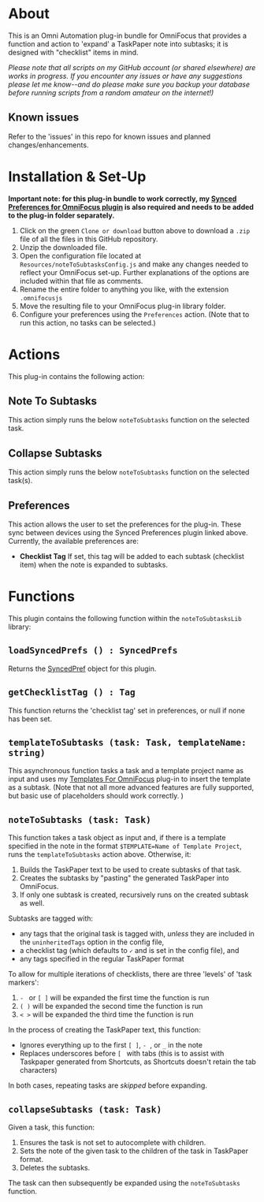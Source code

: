 # About

This is an Omni Automation plug-in bundle for OmniFocus that provides a function and action to 'expand' a TaskPaper note into subtasks; it is designed with "checklist" items in mind.

_Please note that all scripts on my GitHub account (or shared elsewhere) are works in progress. If you encounter any issues or have any suggestions please let me know--and do please make sure you backup your database before running scripts from a random amateur on the internet!)_

## Known issues 

Refer to the 'issues' in this repo for known issues and planned changes/enhancements.

# Installation & Set-Up

**Important note: for this plug-in bundle to work correctly, my [Synced Preferences for OmniFocus plugin](https://github.com/ksalzke/synced-preferences-for-omnifocus) is also required and needs to be added to the plug-in folder separately.**

1. Click on the green `Clone or download` button above to download a `.zip` file of all the files in this GitHub repository.
2. Unzip the downloaded file.
3. Open the configuration file located at `Resources/noteToSubtasksConfig.js` and make any changes needed to reflect your OmniFocus set-up. Further explanations of the options are included within that file as comments.
4. Rename the entire folder to anything you like, with the extension `.omnifocusjs`
5. Move the resulting file to your OmniFocus plug-in library folder.
6. Configure your preferences using the `Preferences` action. (Note that to run this action, no tasks can be selected.)

# Actions

This plug-in contains the following action:

## Note To Subtasks

This action simply runs the below `noteToSubtasks` function on the selected task.

## Collapse Subtasks

This action simply runs the below `noteToSubtasks` function on the selected task(s).

## Preferences

This action allows the user to set the preferences for the plug-in. These sync between devices using the Synced Preferences plugin linked above. Currently, the available preferences are:

* **Checklist Tag** If set, this tag will be added to each subtask (checklist item) when the note is expanded to subtasks.

# Functions

This plugin contains the following function within the `noteToSubtasksLib` library:

## `loadSyncedPrefs () : SyncedPrefs`

Returns the [SyncedPref](https://github.com/ksalzke/synced-preferences-for-omnifocus) object for this plugin.

## `getChecklistTag () : Tag`

This function returns the 'checklist tag' set in preferences, or null if none has been set.

## `templateToSubtasks (task: Task, templateName: string)`

This asynchronous function tasks a task and a template project name as input and uses my [Templates For OmniFocus](https://github.com/ksalzke/templates-for-omnifocus) plug-in to insert the template as a subtask. (Note that not all more advanced features are fully supported, but basic use of placeholders should work correctly. )

## `noteToSubtasks (task: Task)`

This function takes a task object as input and, if there is a template specified in the note in the format `$TEMPLATE=Name of Template Project`, runs the `templateToSubtasks` action above. Otherwise, it:
1. Builds the TaskPaper text to be used to create subtasks of that task.
2. Creates the subtasks by "pasting" the generated TaskPaper into OmniFocus.
3. If only one subtask is created, recursively runs on the created subtask as well.

Subtasks are tagged with:
* any tags that the original task is tagged with, _unless_ they are included in the `uninheritedTags` option in the config file,
* a checklist tag (which defaults to `✓` and is set in the config file), and
* any tags specified in the regular TaskPaper format

To allow for multiple iterations of checklists, there are three 'levels' of 'task markers':
1. `- ` or `[ ]` will be expanded the first time the function is run
2. `( )` will be expanded the second time the function is run
3. `< >` will be expanded the third time the function is run

In the process of creating the TaskPaper text, this function:
* Ignores everything up to the first `[ ]`, `- `, or `_` in the note
* Replaces underscores before `[ ` with tabs (this is to assist with Taskpaper generated from Shortcuts, as Shortcuts doesn't retain the tab characters)

In both cases, repeating tasks are _skipped_ before expanding.

## `collapseSubtasks (task: Task)`

Given a task, this function: 
1. Ensures the task is not set to autocomplete with children.
2. Sets the note of the given task to the children of the task in TaskPaper format.
3. Deletes the subtasks.

The task can then subsequently be expanded using the `noteToSubtasks` function.